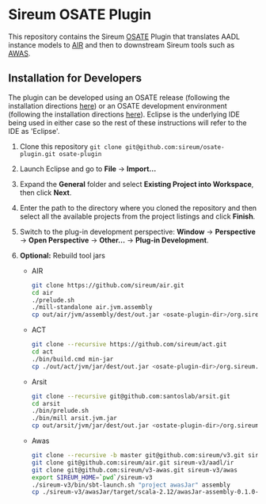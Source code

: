 # Sireum OSATE Plugin

This repository contains the Sireum [OSATE](http://osate.org) Plugin that translates AADL instance
models to [AIR](https://github.com/sireum/air) and then to downstream Sireum tools such as [AWAS](https://github.com/sireum/v3-awas).

## Installation for Developers 

The plugin can be developed using an OSATE release (following the installation
directions [here](http://osate.org/download-and-install.html)) or an OSATE
development environment (following the installation directions
[here](http://osate.org/setup-development.html)).  Eclipse is the underlying IDE
being used in either case so the rest of these instructions will refer to the
IDE as 'Eclipse'.

1. Clone this repository ``git clone git@github.com:sireum/osate-plugin.git osate-plugin``

1. Launch Eclipse and go to __File__ -> __Import...__  

1. Expand the __General__ folder and select __Existing Project into Workspace__, then click 
   __Next__.

1. Enter the path to the directory where you cloned the repository and then select all the 
   available projects from the project listings and click __Finish__.

1. Switch to the plug-in development perspective: __Window__ -> __Perspective__ -> 
   __Open Perspective__ -> __Other...__ -> __Plug-in Development__.

1. __Optional:__ Rebuild tool jars

   * AIR
     
     ```bash
     git clone https://github.com/sireum/air.git
     cd air
     ./prelude.sh
     ./mill-standalone air.jvm.assembly
     cp out/air/jvm/assembly/dest/out.jar <osate-plugin-dir>/org.sireum.aadl.osate.air/air.jar
     ```

   * ACT
   
     ```bash
     git clone --recursive https://github.com/sireum/act.git
     cd act
     ./bin/build.cmd min-jar
     cp ./out/act/jvm/jar/dest/out.jar <osate-plugin-dir>/org.sireum.aadl.osate.act/lib/act.jar
     ```
     
   * Arsit
   
     ```bash
     git clone --recursive git@github.com:santoslab/arsit.git
     cd arsit
     ./bin/prelude.sh
     ./bin/mill arsit.jvm.jar
     cp out/arsit/jvm/jar/dest/out.jar <ostate-plugin-dir>/org.sireum.aadl.osate.arsit/lib/arsit.jar
     ```
     
   * Awas
   
     ```bash
     git clone --recursive -b master git@github.com:sireum/v3.git sireum-v3
     git clone git@github.com:sireum/air.git sireum-v3/aadl/ir
     git clone git@github.com:sireum/v3-awas.git sireum-v3/awas
     export SIREUM_HOME=`pwd`/sireum-v3
     ./sireum-v3/bin/sbt-launch.sh "project awasJar" assembly
     cp ./sireum-v3/awasJar/target/scala-2.12/awasJar-assembly-0.1.0-SNAPSHOT.jar <ostate-plugin-dir>/org.sireum.aadl.osate.awas/lib/awasJar-assembly-0.1.0-SNAPSHOT.jar
     ```
